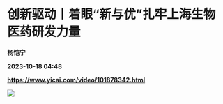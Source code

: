 # 创新驱动丨着眼“新与优”扎牢上海生物医药研发力量
**杨恺宁**

**2023-10-18 04:48**

**https://www.yicai.com/video/101878342.html**

![](http://imgcdn.yicai.com/vms-new/2023/10/0f366c2e-5a84-456e-8c06-129863364977_qaiW.jpg)